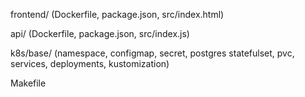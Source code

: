 frontend/ (Dockerfile, package.json, src/index.html)

api/ (Dockerfile, package.json, src/index.js)

k8s/base/ (namespace, configmap, secret, postgres statefulset, pvc, services, deployments, kustomization)

Makefile